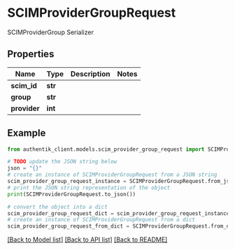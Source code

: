 # SCIMProviderGroupRequest

SCIMProviderGroup Serializer

## Properties

Name | Type | Description | Notes
------------ | ------------- | ------------- | -------------
**scim_id** | **str** |  | 
**group** | **str** |  | 
**provider** | **int** |  | 

## Example

```python
from authentik_client.models.scim_provider_group_request import SCIMProviderGroupRequest

# TODO update the JSON string below
json = "{}"
# create an instance of SCIMProviderGroupRequest from a JSON string
scim_provider_group_request_instance = SCIMProviderGroupRequest.from_json(json)
# print the JSON string representation of the object
print(SCIMProviderGroupRequest.to_json())

# convert the object into a dict
scim_provider_group_request_dict = scim_provider_group_request_instance.to_dict()
# create an instance of SCIMProviderGroupRequest from a dict
scim_provider_group_request_from_dict = SCIMProviderGroupRequest.from_dict(scim_provider_group_request_dict)
```
[[Back to Model list]](../README.md#documentation-for-models) [[Back to API list]](../README.md#documentation-for-api-endpoints) [[Back to README]](../README.md)


